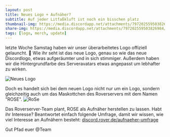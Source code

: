 ```yaml
---
layout: post
title: Neues Logo + Aufnäher?
subtitle: Auf jeder Litfaßkluft ist noch ein bisschen platz
thumbnail-img: https://media.discordapp.net/attachments/797202559503826984/911677422070558730/Roverserverlogo_alt_neu_vergleich.png
share-img: https://media.discordapp.net/attachments/797202559503826984/911677422070558730/Roverserverlogo_alt_neu_vergleich.png
tags: [logo, merch, update]
---
```


letzte Woche Samstag haben wir unser überarbeitetes Logo offiziell gelauncht. 🦈
Wie ihr seht ist das neue Logo, genau so wie das neue Discordlogo, etwas aufgeräumter und in sich stimmiger. Außerdem haben wir die Hintergrundfarbe des  Serveravatars etwas angepasst um lebhafter zu wirken.

![Neues Logo](https://media.discordapp.net/attachments/797202559503826984/911677422070558730/Roverserverlogo_alt_neu_vergleich.png?width=673&height=673)

Doch es handelt sich bei dem neuen Logo nicht nur um ein Logo, sondern gleichzeitig auch um das Maskottchen des Roverservers mit dem Namen "ROSE".
![RoSe](https://media.discordapp.net/attachments/797202559503826984/911677634084225024/Hello_my_name_is_ROSE.png)

Das Roverserver-Team plant, ROSE als Aufnäher herstellen zu lassen. Habt ihr Interesse? Beantwortet einfach folgende Umfrage, damit wir wissen, wie viel Interesse an Aufnähern besteht: [discord.rover.de/aufnaeher-umfrage](https://discord.rover.de/aufnaeher-umfrage/)

Gut Pfad
euer @Team
